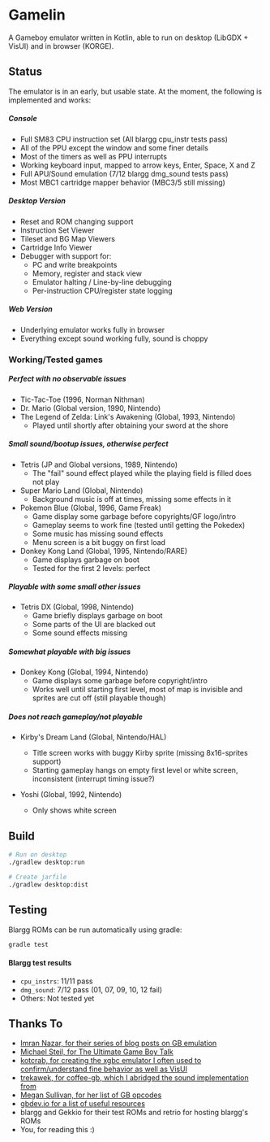 # Gamelin
A Gameboy emulator written in Kotlin, able to run on desktop (LibGDX + VisUI) and in browser (KORGE).

## Status
The emulator is in an early, but usable state. At the moment, the following is implemented and works:

##### Console
- Full SM83 CPU instruction set (All blargg cpu_instr tests pass)
- All of the PPU except the window and some finer details
- Most of the timers as well as PPU interrupts
- Working keyboard input, mapped to arrow keys, Enter, Space, X and Z
- Full APU/Sound emulation (7/12 blargg dmg_sound tests pass)
- Most MBC1 cartridge mapper behavior (MBC3/5 still missing)

##### Desktop Version
- Reset and ROM changing support
- Instruction Set Viewer
- Tileset and BG Map Viewers
- Cartridge Info Viewer
- Debugger with support for:
    - PC and write breakpoints
    - Memory, register and stack view
    - Emulator halting / Line-by-line debugging
    - Per-instruction CPU/register state logging

##### Web Version
- Underlying emulator works fully in browser
- Everything except sound working fully, sound is choppy

### Working/Tested games
##### Perfect with no observable issues
- Tic-Tac-Toe (1996, Norman Nithman)
- Dr. Mario (Global version, 1990, Nintendo)
- The Legend of Zelda: Link's Awakening (Global, 1993, Nintendo)
    - Played until shortly after obtaining your sword at the shore

##### Small sound/bootup issues, otherwise perfect
- Tetris (JP and Global versions, 1989, Nintendo)
    - The "fail" sound effect played while the playing field is filled does not play
- Super Mario Land (Global, Nintendo)
    - Background music is off at times, missing some effects in it
- Pokemon Blue (Global, 1996, Game Freak)
    - Game display some garbage before copyrights/GF logo/intro
    - Gameplay seems to work fine (tested until getting the Pokedex)
    - Some music has missing sound effects
    - Menu screen is a bit buggy on first load
- Donkey Kong Land (Global, 1995, Nintendo/RARE)
    - Game displays garbage on boot
    - Tested for the first 2 levels: perfect

##### Playable with some small other issues
- Tetris DX (Global, 1998, Nintendo)
    - Game briefly displays garbage on boot
    - Some parts of the UI are blacked out
    - Some sound effects missing

##### Somewhat playable with big issues
- Donkey Kong (Global, 1994, Nintendo)
    - Game displays some garbage before copyright/intro
    - Works well until starting first level, most of map is invisible and
    sprites are cut off (still playable though)

##### Does not reach gameplay/not playable
- Kirby's Dream Land (Global, Nintendo/HAL)
    - Title screen works with buggy Kirby sprite (missing 8x16-sprites support)
    - Starting gameplay hangs on empty first level or white screen, inconsistent (interrupt timing issue?)

- Yoshi (Global, 1992, Nintendo)
    - Only shows white screen

## Build
``` bash
# Run on desktop
./gradlew desktop:run

# Create jarfile
./gradlew desktop:dist
```

## Testing
Blargg ROMs can be run automatically using gradle:
```bash
gradle test
```

#### Blargg test results
- `cpu_instrs`: 11/11 pass
- `dmg_sound`: 7/12 pass (01, 07, 09, 10, 12 fail)
- Others: Not tested yet

## Thanks To
- [Imran Nazar, for their series of blog posts on GB emulation](http://imrannazar.com/GameBoy-Emulation-in-JavaScript:-The-CPU)
- [Michael Steil, for The Ultimate Game Boy Talk](https://media.ccc.de/v/33c3-8029-the_ultimate_game_boy_talk)
- [kotcrab, for creating the xgbc emulator I often used to confirm/understand fine behavior as well as VisUI](https://github.com/kotcrab/xgbc)
- [trekawek, for coffee-gb, which I abridged the sound implementation from](https://github.com/trekawek/coffee-gb)
- [Megan Sullivan, for her list of GB opcodes](https://meganesulli.com/blog/game-boy-opcodes)
- [gbdev.io for a list of useful resources](https://gbdev.io)
- blargg and Gekkio for their test ROMs and retrio for hosting blargg's ROMs
- You, for reading this :)
